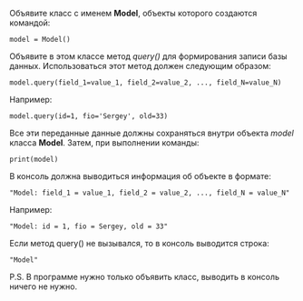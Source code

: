 Объявите класс с именем **Model**, объекты которого создаются командой:

`model = Model()`

Объявите в этом классе метод _query()_ для формирования записи базы данных. Использоваться этот метод должен следующим образом:

`model.query(field_1=value_1, field_2=value_2, ..., field_N=value_N)`

Например:

`model.query(id=1, fio='Sergey', old=33)`

Все эти переданные данные должны сохраняться внутри объекта _model_ класса **Model**. Затем, при выполнении команды:

`print(model)`

В консоль должна выводиться информация об объекте в формате:

`"Model: field_1 = value_1, field_2 = value_2, ..., field_N = value_N"`

Например:

`"Model: id = 1, fio = Sergey, old = 33"`

Если метод query() не вызывался, то в консоль выводится строка:

`"Model"`

P.S. В программе нужно только объявить класс, выводить в консоль ничего не нужно.